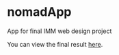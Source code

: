 # nomadApp
App for final IMM web design project

You can view the final result <a href="http://explor.mitchpattersonux.com/">here</a>.
